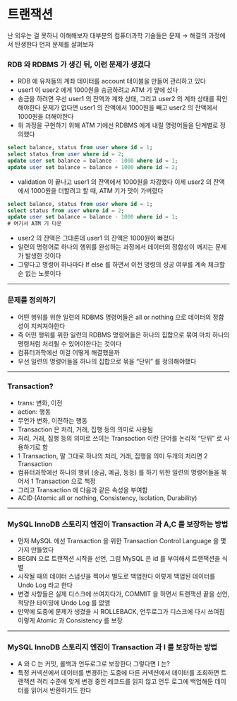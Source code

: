 # 트랜잭션

난 외우는 걸 못하니 이해해보자
대부분의 컴퓨터과학 기술들은 문제 → 해결의 과정에서 탄생한다 먼저 문제를 살펴보자

### RDB 와 RDBMS 가 생긴 뒤, 이런 문제가 생겼다

- RDB 에 유저들의 계좌 데이터를 account 테이블을 만들어 관리하고 있다
- user1 이 user2 에게 1000원을 송금하려고 ATM 기 앞에 섰다
- 송금을 하려면 우선 user1 의 잔액과 계좌 상태, 그리고 user2 의 계좌 상태를 확인해야한다 문제가 없다면 user1 의 잔액에서 1000원을 빼고 user2 의 잔액에서 1000원을 더해야한다
- 위 과정을 구현하기 위해 ATM 기에선 RDBMS 에게 내릴 명령어들을 단계별로 정의했다

```sql
select balance, status from user where id = 1;
select status from user where id = 2;
update user set balance = balance - 1000 where id = 1;
update user set balance = balance + 1000 where id = 2;
```

- validation 이 끝나고 user1 의 잔액에서 1000원을 차감했다 이제 user2 의 잔액에서 1000원을 더할려고 할 때, ATM 기가 맛이 가버렸다

```sql
select balance, status from user where id = 1;
select status from user where id = 2;
update user set balance = balance - 1000 where id = 1;
# 여기서 ATM 기 다운
```

- user2 의 잔액은 그대론데 user1 의 잔액은 1000원이 빠졌다
- 일련의 명령어로 하나의 행위를 완성하는 과정에서 데이터의 정합성이 깨지는 문제가 발생한 것이다
- 그렇다고 명령어 하나마다 If else 를 하면서 이전 명령의 성공 여부를 계속 체크할 순 없는 노릇이다

---

### 문제를 정의하기

- 어떤 행위를 위한 일련의 RDBMS 명령어들은 all or nothing 으로 데이터의 정합성이 지켜져야한다
- 즉 어떤 행위를 위한 일련의 RDBMS 명령어들은 하나의 집합으로 묶여 마치 하나의 명령처럼 처리될 수 있어야한다는 것이다
- 컴퓨터과학에선 이걸 어떻게 해결했을까
- 우선 일련의 명령어들을 하나의 집합으로 묶을 “단위” 를 정의해야했다

---

### Transaction?

- trans: 변화, 이전
- action: 행동
- 무언가 변화, 이전하는 행동
- Transaction 은 처리, 거래, 집행 등의 의미로 사용됨
- 처리, 거래, 집행 등의 의미로 쓰이는 Transaction 이란 단어를 논리적 “단위” 로 사용하기로 함
- 1 Transaction, 말 그대로 하나의 처리, 거래, 집행을 의미 두개의 처리면 2 Transaction
- 컴퓨터과학에선 하나의 행위 (송금, 예금, 등등) 를 하기 위한 일련의 명령어들을 묶어서 1 Transaction 으로 책정
- 그리고 Transaction 에 다음과 같은 속성을 부여함
- ACID (Atomic all or nothing, Consistency, Isolation, Durability)

---

### MySQL InnoDB 스토리지 엔진이 Transaction 과 A,C  를 보장하는 방법

- 먼저 MySQL 에선 Transaction 을 위한 Transaction Control Language 을 몇 가지 만들었다
- BEGIN 으로 트랜잭션 시작을 선언, 그럼 MySQL 은 id 를 부여해서 트랜잭션을 식별
- 시작될 때의 데이터 스냅샷을 찍어서 별도로 백업한다 이렇게 백업된 데이터를 Undo Log 라고 한다
- 변경 사항들은 실제 디스크에 쓰여지다가, COMMIT 을 하면서 트랜잭션 끝을 선언, 적당한 타이밍에 Undo Log 를 없앰
- 만약에 도중에 문제가 생겼을 시 ROLLEBACK, 언두로그가 디스크에 다시 쓰여짐 이렇게 Atomic 과 Consistency 를 보장

---

### MySQL InnoDB 스토리지 엔진이 Transaction 과 I 를 보장하는 방법

- A 와 C 는 커밋, 롤백과 언두로그로 보장한다 그렇다면 I 는?
- 특정 커넥션에서 데이터를 변경하는 도중에 다른 커넥션에서 데이터를 조회하면 트랜잭션 격리 수준에 맞게 변경 중인 레코드를 읽지 않고 언두 로그에 백업해둔 데이터를 읽어서 반환하기도 한다
